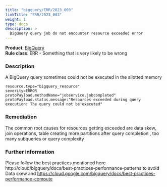 ```yaml
---
title: "bigquery/ERR/2023_003"
linkTitle: "ERR/2023_003"
weight: 1
type: docs
description: >
  BigQuery query job do not encounter resource exceeded error
---
```


**Product**: [BigQuery](https://cloud.google.com/bigquery)\
**Rule class**: ERR - Something that is very likely to be wrong

### Description

A BigQuery query sometimes could not be executed in the allotted memory

```
resource.type="bigquery_resource"
severity=ERROR
protoPayload.methodName="jobservice.jobcompleted"
protoPayload.status.message:"Resources exceeded during query execution: The query could not be executed"
```

### Remediation

The common root causes for resources getting exceeded are data skew, join operations,
table creating more partitions after query completion , too many subqueries or query complexity

### Further information

Please follow the best practices mentioned here http://cloud/bigquery/docs/best-practices-performance-patterns
to avoid Data skew and https://cloud.google.com/bigquery/docs/best-practices-performance-compute
